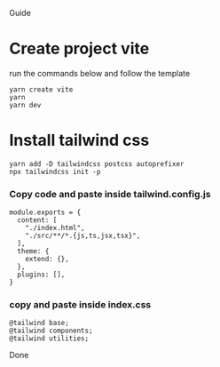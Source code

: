 Guide

# Create project vite

run the commands below and follow the template

```
yarn create vite
yarn
yarn dev
```

# Install tailwind css

```
yarn add -D tailwindcss postcss autoprefixer
npx tailwindcss init -p
```

### Copy code and paste inside tailwind.config.js

```
module.exports = {
  content: [
    "./index.html",
    "./src/**/*.{js,ts,jsx,tsx}",
  ],
  theme: {
    extend: {},
  },
  plugins: [],
}
```

### copy and paste inside index.css

```
@tailwind base;
@tailwind components;
@tailwind utilities;
```

Done
